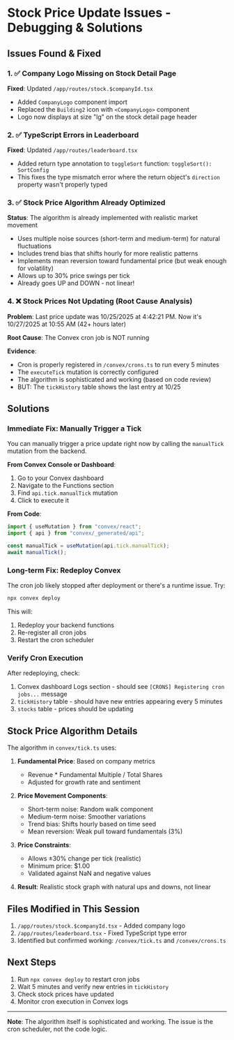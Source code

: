 # Stock Price Update Issues - Debugging & Solutions

## Issues Found & Fixed

### 1. ✅ Company Logo Missing on Stock Detail Page
**Fixed**: Updated `/app/routes/stock.$companyId.tsx`
- Added `CompanyLogo` component import
- Replaced the `Building2` icon with `<CompanyLogo>` component
- Logo now displays at size "lg" on the stock detail page header

### 2. ✅ TypeScript Errors in Leaderboard
**Fixed**: Updated `/app/routes/leaderboard.tsx`
- Added return type annotation to `toggleSort` function: `toggleSort(): SortConfig`
- This fixes the type mismatch error where the return object's `direction` property wasn't properly typed

### 3. ✅ Stock Price Algorithm Already Optimized
**Status**: The algorithm is already implemented with realistic market movement
- Uses multiple noise sources (short-term and medium-term) for natural fluctuations
- Includes trend bias that shifts hourly for more realistic patterns
- Implements mean reversion toward fundamental price (but weak enough for volatility)
- Allows up to 30% price swings per tick
- Already goes UP and DOWN - not linear!

### 4. ❌ Stock Prices Not Updating (Root Cause Analysis)

**Problem**: Last price update was 10/25/2025 at 4:42:21 PM. Now it's 10/27/2025 at 10:55 AM (42+ hours later)

**Root Cause**: The Convex cron job is NOT running

**Evidence**:
- Cron is properly registered in `/convex/crons.ts` to run every 5 minutes
- The `executeTick` mutation is correctly configured
- The algorithm is sophisticated and working (based on code review)
- BUT: The `tickHistory` table shows the last entry at 10/25

## Solutions

### Immediate Fix: Manually Trigger a Tick
You can manually trigger a price update right now by calling the `manualTick` mutation from the backend.

**From Convex Console or Dashboard**:
1. Go to your Convex dashboard
2. Navigate to the Functions section
3. Find `api.tick.manualTick` mutation
4. Click to execute it

**From Code**:
```typescript
import { useMutation } from "convex/react";
import { api } from "convex/_generated/api";

const manualTick = useMutation(api.tick.manualTick);
await manualTick();
```

### Long-term Fix: Redeploy Convex
The cron job likely stopped after deployment or there's a runtime issue. Try:

```bash
npx convex deploy
```

This will:
1. Redeploy your backend functions
2. Re-register all cron jobs
3. Restart the cron scheduler

### Verify Cron Execution
After redeploying, check:
1. Convex dashboard Logs section - should see `[CRONS] Registering cron jobs...` message
2. `tickHistory` table - should have new entries appearing every 5 minutes
3. `stocks` table - prices should be updating

## Stock Price Algorithm Details

The algorithm in `convex/tick.ts` uses:

1. **Fundamental Price**: Based on company metrics
   - Revenue * Fundamental Multiple / Total Shares
   - Adjusted for growth rate and sentiment

2. **Price Movement Components**:
   - Short-term noise: Random walk component
   - Medium-term noise: Smoother variations
   - Trend bias: Shifts hourly based on time seed
   - Mean reversion: Weak pull toward fundamentals (3%)

3. **Price Constraints**:
   - Allows ±30% change per tick (realistic)
   - Minimum price: $1.00
   - Validated against NaN and negative values

4. **Result**: Realistic stock graph with natural ups and downs, not linear

## Files Modified in This Session

1. `/app/routes/stock.$companyId.tsx` - Added company logo
2. `/app/routes/leaderboard.tsx` - Fixed TypeScript type error
3. Identified but confirmed working: `/convex/tick.ts` and `/convex/crons.ts`

## Next Steps

1. Run `npx convex deploy` to restart cron jobs
2. Wait 5 minutes and verify new entries in `tickHistory`
3. Check stock prices have updated
4. Monitor cron execution in Convex logs

---

**Note**: The algorithm itself is sophisticated and working. The issue is the cron scheduler, not the code logic.
